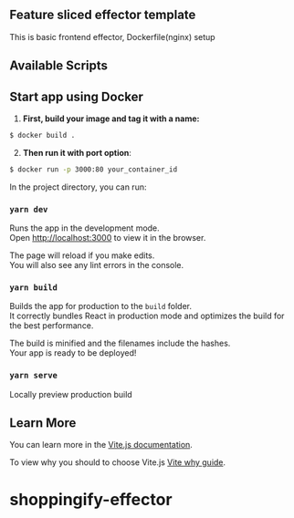 ## Feature sliced effector template
This is basic frontend effector, Dockerfile(nginx) setup
## Available Scripts

## Start app using Docker

1. **First, build your image and tag it with a name:**

```bash
$ docker build .
```

2. **Then run it with port option**:

```bash
$ docker run -p 3000:80 your_container_id
```

In the project directory, you can run:

### `yarn dev`

Runs the app in the development mode.<br />
Open [http://localhost:3000](http://localhost:3000) to view it in the browser.

The page will reload if you make edits.<br />
You will also see any lint errors in the console.

### `yarn build`

Builds the app for production to the `build` folder.<br />
It correctly bundles React in production mode and optimizes the build for the best performance.

The build is minified and the filenames include the hashes.<br />
Your app is ready to be deployed!

### `yarn serve`

Locally preview production build

## Learn More

You can learn more in the [Vite.js documentation](https://vitejs.dev/guide/).

To view why you should to choose Vite.js [Vite why guide](https://vitejs.dev/guide/why.html).
# shoppingify-effector
